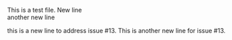 This is a test file.
New line    
another new line

this is a new line to address issue #13.
This is another new line for issue #13.
